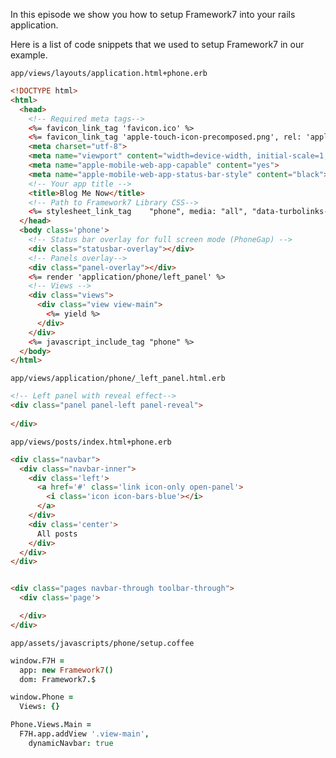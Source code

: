 In this episode we show you how to setup Framework7 into your rails application.

Here is a list of code snippets that we used to setup Framework7 in our example.

`app/views/layouts/application.html+phone.erb`

```html
<!DOCTYPE html>
<html>
  <head>
    <!-- Required meta tags-->
    <%= favicon_link_tag 'favicon.ico' %>
    <%= favicon_link_tag 'apple-touch-icon-precomposed.png', rel: 'apple-touch-icon', type: 'image/png' %>
    <meta charset="utf-8">
    <meta name="viewport" content="width=device-width, initial-scale=1, maximum-scale=1, minimum-scale=1, user-scalable=no, minimal-ui">
    <meta name="apple-mobile-web-app-capable" content="yes">
    <meta name="apple-mobile-web-app-status-bar-style" content="black">
    <!-- Your app title -->
    <title>Blog Me Now</title>
    <!-- Path to Framework7 Library CSS-->
    <%= stylesheet_link_tag    "phone", media: "all", "data-turbolinks-track" => true %>
  </head>
  <body class='phone'>
    <!-- Status bar overlay for full screen mode (PhoneGap) -->
    <div class="statusbar-overlay"></div>
    <!-- Panels overlay-->
    <div class="panel-overlay"></div>
    <%= render 'application/phone/left_panel' %>
    <!-- Views -->
    <div class="views">
      <div class="view view-main">
        <%= yield %>
      </div>
    </div>
    <%= javascript_include_tag "phone" %>
  </body>
</html>
```

`app/views/application/phone/_left_panel.html.erb`

```html
<!-- Left panel with reveal effect-->
<div class="panel panel-left panel-reveal">
  
</div>
```

`app/views/posts/index.html+phone.erb`

```html
<div class="navbar">
  <div class="navbar-inner">
    <div class='left'>
      <a href='#' class='link icon-only open-panel'>
        <i class='icon icon-bars-blue'></i>
      </a>
    </div>
    <div class='center'>
      All posts
    </div>
  </div>
</div>


<div class="pages navbar-through toolbar-through">
  <div class='page'>

  </div>
</div>
```

`app/assets/javascripts/phone/setup.coffee`

```coffee
window.F7H =
  app: new Framework7()
  dom: Framework7.$

window.Phone =
  Views: {}

Phone.Views.Main =
  F7H.app.addView '.view-main',
    dynamicNavbar: true
```